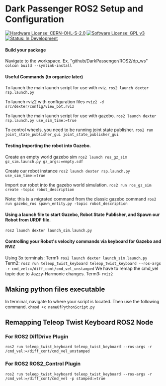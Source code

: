 # Dark Passenger ROS2 Setup and Configuration

[![Hardware License: CERN-OHL-S-2.0](https://img.shields.io/badge/Hardware%20License-CERN--OHL--S--2.0-lightgrey.svg)](https://ohwr.org/cern_ohl_s_v2.txt)
[![Software License: GPL v3](https://img.shields.io/badge/Software%20License-GPLv3-blue.svg)](https://www.gnu.org/licenses/gpl-3.0)
[![Status: In Development](https://img.shields.io/badge/Status-In%20Development-yellow.svg)]()

#### Build your package
Navigate to the workspace. Ex. "github/DarkPassenger/ROS2/dp_ws"
```colcon build --symlink-install```

#### Useful Commands (to organize later)
To launch the main launch script for use with rviz.
```ros2 launch dexter rsp.launch.py ```

To launch rviz2 with configuration files
```rviz2 -d src/dexter/config/view_bot.rviz```

To launch the main launch script for use with gazebo.
```ros2 launch dexter rsp.launch.py use_sim_time:=true```


To control wheels, you need to be running joint state publisher.
```ros2 run joint_state_publisher_gui joint_state_publisher_gui```


#### Testing Importing the robot into Gazebo.
Create an empty world gazebo sim
```ros2 launch ros_gz_sim gz_sim.launch.py gz_args:=empty.sdf```

Create our robot instance
```ros2 launch dexter rsp.launch.py use_sim_time:=true```

Import our robot into the gazebo world simulation.
```ros2 run ros_gz_sim create -topic robot_description```

Note: this is a migrated command from the classic gazebo command ```ros2 run gazebo_ros spawn_entity.py -topic robot_description```


#### Using a launch file to start Gazebo, Robot State Publisher, and Spawn our Robot from URDF file.
```ros2 launch dexter launch_sim.launch.py```


#### Controlling your Robot's velocity commands via keyboard for Gazebo and RVIZ
Using 3x terminals:
Term1: ```ros2 launch dexter launch_sim.launch.py```
Term2: ```ros2 run teleop_twist_keyboard teleop_twist_keyboard --ros-args -r cmd_vel:=/diff_cont/cmd_vel_unstamped```
We have to remap the cmd_vel topic due to Jazzy-Harmonic changes.
Term3: ```rviz2```


## Making python files executable
In terminal, navigate to where your script is located. Then use the following command.
```chmod +x nameOfPythonScript.py```

## Remapping Teleop Twist Keyboard ROS2 Node
### For ROS2 DiffDrive Plugin
```ros2 run teleop_twist_keyboard teleop_twist_keyboard --ros-args -r /cmd_vel:=/diff_cont/cmd_vel_unstamped```


### For ROS2 ROS2_Control Plugin
```ros2 run teleop_twist_keyboard teleop_twist_keyboard --ros-args -r /cmd_vel:=/diff_cont/cmd_vel -p stamped:=true```





